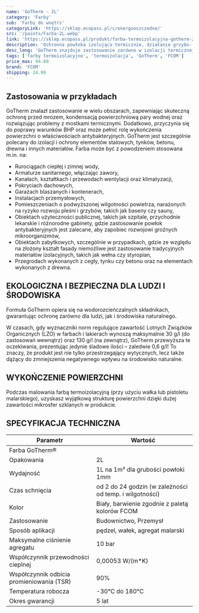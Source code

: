 ```yaml
---
name: 'GoTherm - 2L'
category: 'Farby'
sub: 'Farby do wnętrz'
categoryLink: 'https://sklep.ecopass.pl/c/energooszczedne/'
src: '/paints/Farba-2L.webp'
link: 'https://sklep.ecopass.pl/produkt/farba-termoizolacyjna-gotherm-2l/'
description: 'Ochronna powłoka izolująca termicznie, działanie grzybo- i bakteriobójcze, redukcja kondensacji.'
desc_long: 'GoTherm znajduje zastosowanie zarówno w izolacji termicznej zewnętrznej, jak i wewnętrznej, a także jako ochronna powłoka na przegrody budowlane, zapewniając ochronę przed poparzeniem na gorących powierzchniach. Produkt ten wykazuje także właściwości grzybo- i bakteriobójcze oraz skutecznie redukuje kondensację w przypadku znacznych fluktuacji temperatury.'
tags: ['farby termoizolacyjne', 'termoizolacja', 'GoTherm', 'FCOM']
price_max: 94.60
brand: 'FCOM'
shipping: 24.99
---
```


## Zastosowania w przykładach

GoTherm znalazł zastosowanie w wielu obszarach, zapewniając skuteczną ochronę przed mrozem, kondensacją powierzchniową pary wodnej oraz rozwiązując problemy z mostkami termicznymi. Dodatkowo, przyczynia się do poprawy warunków BHP oraz może pełnić rolę wykończenia powierzchni o właściwościach antybakteryjnych. GoTherm jest szczególnie polecany do izolacji i ochrony elementów stalowych, tynków, betonu, drewna i innych materiałów. Farba może być z powodzeniem stosowana m.in. na:

- Rurociągach ciepłej i zimnej wody,
- Armaturze sanitarnego, włączając zawory,
- Kanałach, kształtkach i przewodach wentylacji oraz klimatyzacji,
- Pokryciach dachowych,
- Garażach blaszanych i kontenerach,
- Instalacjach przemysłowych,
- Pomieszczeniach o podwyższonej wilgotności powietrza, narażonych na ryzyko rozwoju pleśni i grzybów, takich jak baseny czy sauny,
- Obiektach użyteczności publicznej, takich jak szpitale, przychodnie lekarskie i różnorodne gabinety, gdzie zastosowanie powłok antybakteryjnych jest zalecane, aby zapobiec rozwojowi groźnych mikroorganizmów,
- Obiektach zabytkowych, szczególnie w przypadkach, gdzie ze względu na złożony kształt fasady niemożliwe jest zastosowanie tradycyjnych materiałów izolacyjnych, takich jak wełna czy styropian,
- Przegrodach wykonanych z cegły, tynku czy betonu oraz na elementach wykonanych z drewna.

## EKOLOGICZNA I BEZPIECZNA DLA LUDZI I ŚRODOWISKA

Formuła GoTherm opiera się na wodorozcieńczalnych składnikach, gwarantując ochronę zarówno dla ludzi, jak i środowiska naturalnego.

W czasach, gdy wyznaczniki norm regulujące zawartość Lotnych Związków Organicznych (LZO) w farbach i lakierach wynoszą maksymalnie 30 g/l (do zastosowań wewnątrz) oraz 130 g/l (na zewnątrz), GoTherm przewyższa te oczekiwania, prezentując jedynie śladowe ilości – zaledwie 0,6 g/l! To znaczy, że produkt jest nie tylko przestrzegający wytycznych, lecz także dążący do zmniejszenia negatywnego wpływu na środowisko naturalne.

## WYKOŃCZENIE POWIERZCHNI

Podczas malowania farbą termoizolacyjną (przy użyciu wałka lub pistoletu malarskiego), uzyskasz wyjątkową strukturę powierzchni dzięki dużej zawartości mikrosfer szklanych w produkcie.

## SPECYFIKACJA TECHNICZNA

| **Parametr**                              | **Wartość**                                             |
| ----------------------------------------- | ------------------------------------------------------- |
| Farba GoTherm®                            |                                                         |
| Opakowania                                | 2L                                                      |
| Wydajność                                 | 1L na 1m² dla grubości powłoki 1mm                      |
| Czas schnięcia                            | od 2 do 24 godzin (w zależności od temp. i wilgotności) |
| Kolor                                     | Biały, barwienie zgodnie z paletą kolorów FCOM          |
| Zastosowanie                              | Budownictwo, Przemysł                                   |
| Sposób aplikacji                          | pędzel, wałek, agregat malarski                         |
| Maksymalne ciśnienie agregatu             | 10 bar                                                  |
| Współczynnik przewodności cieplnej        | 0,00053 W/(m\*K)                                        |
| Współczynnik odbicia promieniowania (TSR) | 90%                                                     |
| Temperatura robocza                       | -30°C do 180°C                                          |
| Okres gwarancji                           | 5 lat                                                   |
